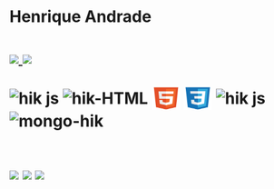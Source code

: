 <h1 aling="center">Henrique Andrade<h1>
 <a href="https://github.com/HAndradeSJ">
    <img height="150rem"src="https://github-readme-stats.vercel.app/api?username=HAndradeSJ&show_icons=true&theme=midnight-purple"commits=true&count_private=true"/>
  </a>
  <a>
    <img height="150rem" src="https://github-readme-stats.vercel.app/api/top-langs/?username=HAndradeSJ&layout=compact&langs_count=7&theme=midnight-purple"/>
  </a>
  
<div style="display:inline_block"><br>
  <img align="center" alt="hik js" height="40" width="50" src="https://cdn.jsdelivr.net/gh/devicons/devicon/icons/javascript/javascript-original.svg" />
  <img align="center" alt="hik-HTML" height="40" width="50" src="https://cdn.jsdelivr.net/gh/devicons/devicon/icons/nodejs/nodejs-original.svg"/>
  <img align="center" alt="hik-HTML" height="40" width="50" src="https://raw.githubusercontent.com/devicons/devicon/master/icons/html5/html5-original.svg">
  <img align="center" alt="hik-CSS" height="40" width="50" src="https://raw.githubusercontent.com/devicons/devicon/master/icons/css3/css3-original.svg">
  <img  align="center" alt="hik js" height="40" width="50"src="https://cdn.jsdelivr.net/gh/devicons/devicon/icons/mysql/mysql-original.svg" />
  <img  align="center" alt="mongo-hik" height="40" width="50"src="https://cdn.jsdelivr.net/gh/devicons/devicon/icons/mongodb/mongodb-original.svg"/>
<div>
                                                                                                                                           
  ## 
  
  <div>
  <a href ="https://instagram.com/henri.sj?utm_medium=copy_link" target="_blank"><img width="180" src="https://img.shields.io/badge/-Instagram-%23E4405F?style=for-the-badge&logo=instagram&logoColor=white" target="_blank"></a>
  <a href="https://www.linkedin.com/in/henrique-s%C3%A3o-jos%C3%A9-3b5b4122b/" target="_blank"><img width="160" src="https://img.shields.io/badge/-LinkedIn-%230077B5?style=for-the-badge&logo=linkedin&logoColor=white" target="_blank"></a>
  <a href ="mailto:henriqueandradesj@outlook.com"><img width="130" src="https://img.shields.io/badge/-Gmail-%23333?style=for-the-badge&logo=gmail&logoColor=white" target="_blank"></a>
 
  </div>
 


